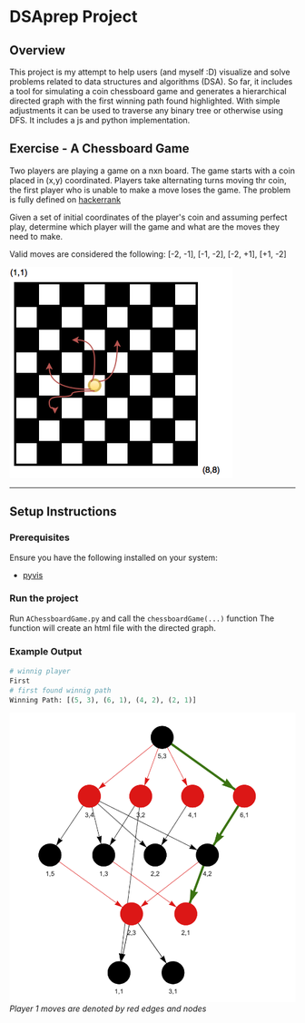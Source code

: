 # DSAprep Project

## Overview
This project is my attempt to help users (and myself :D) visualize and solve problems related to data structures and algorithms (DSA). So far, it includes a tool for simulating a coin chessboard game and generates a hierarchical directed graph with the first winning path found highlighted. With simple adjustments it can be used to traverse any binary tree or otherwise using DFS. It includes a js and python implementation.

## Exercise - A Chessboard Game
Two players are playing a game on a nxn board. The game starts with a coin placed in (x,y) coordinated. Players take alternating turns moving thr coin, the first player who is unable to make a move loses the game.
The problem is fully defined on [hackerrank](https://www.hackerrank.com/challenges/a-chessboard-game-1/problem?isFullScreen=true)

Given a set of initial coordinates of the player's coin and assuming perfect play, determine which player will the game and what are the moves they need to make.

Valid moves are considered the following:
    [-2, -1], 
    [-1, -2],
    [-2, +1], 
    [+1, -2]

![Chessboard Game Example](images/valid_moves.png)

---

## Setup Instructions

### Prerequisites
Ensure you have the following installed on your system:
- [pyvis](https://pyvis.readthedocs.io/en/latest/install.html) 

### Run the project
Run `AChessboardGame.py` and call the `chessboardGame(...)` function
The function will create an html file with the directed graph.

### Example Output
```python
# winnig player
First 
# first found winnig path
Winning Path: [(5, 3), (6, 1), (4, 2), (2, 1)]
```
![Visualised search](images/hierarchy_graph.png)
*Player 1 moves are denoted by red edges and nodes*